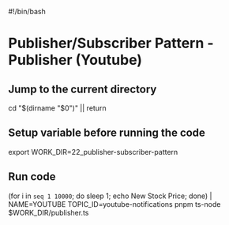 #!/bin/bash

# Publisher/Subscriber Pattern - Publisher (Youtube)

## Jump to the current directory

cd "$(dirname "$0")" || return

## Setup variable before running the code

export WORK_DIR=22_publisher-subscriber-pattern

## Run code

(for i in `seq 1 10000`; do sleep 1; echo New Stock Price; done) | NAME=YOUTUBE TOPIC_ID=youtube-notifications pnpm ts-node $WORK_DIR/publisher.ts
